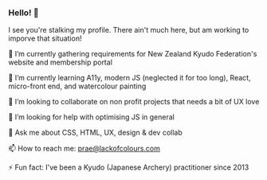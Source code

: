 ### Hello! 👋

I see you're stalking my profile. There ain't much here, but am working to imporve that situation!

🔭 I’m currently gathering requirements for New Zealand Kyudo Federation's website and membership portal

🌱 I’m currently learning A11y, modern JS (neglected it for too long), React, micro-front end, and watercolour painting

👯 I’m looking to collaborate on non profit projects that needs a bit of UX love

🤔 I’m looking for help with optimising JS in general

💬 Ask me about CSS, HTML, UX, design & dev collab

📫 How to reach me: prae@lackofcolours.com

⚡ Fun fact: I've been a Kyudo (Japanese Archery) practitioner since 2013
